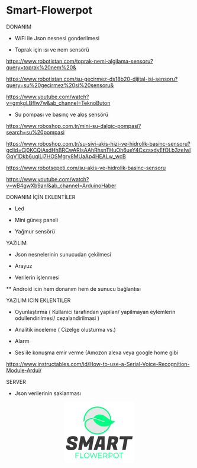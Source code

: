 # Smart-Flowerpot

DONANIM

- WiFi ile Json nesnesi gonderilmesi

- Toprak için ısı ve nem sensörü

https://www.robotistan.com/toprak-nemi-algilama-sensoru?query=toprak%20nem%20&

https://www.robotistan.com/su-gecirmez-ds18b20-dijital-isi-sensoru?query=su%20gecirmez%20si%20sensoru&

https://www.youtube.com/watch?v=gmkgLBfIw7w&ab_channel=TeknoButon

- Su pompası ve basınç ve akış sensörü 

https://www.roboshop.com.tr/mini-su-dalgic-pompasi?search=su%20pompasi

https://www.roboshop.com.tr/su-sivi-akis-hizi-ve-hidrolik-basinc-sensoru?gclid=Cj0KCQiAsdHhBRCwARIsAAhRhsnTHuOh6ueY4CxzsxdyEfOLb3zeIwIGqV1Dkb6uqILj7HOSMgry8MUaAp4HEALw_wcB

https://www.robotsepeti.com/su-akis-ve-hidrolik-basinc-sensoru

https://www.youtube.com/watch?v=wB4gwXb9anI&ab_channel=ArduinoHaber

DONANIM İÇİN EKLENTİLER

- Led

- Mini güneş paneli

- Yağmur sensörü



YAZILIM

- Json nesnelerinin sunucudan çekilmesi

- Arayuz

- Verilerin işlenmesi

** Android icin hem donanım hem de sunucu bağlantısı

YAZILIM ICIN EKLENTILER

- Oyunlaştırma ( Kullanici tarafindan yapilan/ yapilmayan eylemlerin odullendirilmesi/ cezalandirilmasi )

- Analitik inceleme ( Cizelge olusturma vs.)

- Alarm 

- Ses ile konuşma emir verme (Amozon alexa veya google home gibi

https://www.instructables.com/id/How-to-use-a-Serial-Voice-Recognition-Module-Ardui/

SERVER

- Json verilerinin saklanması


<div align="center">
<img src="https://github.com/Smart-flowerpot/Smart-Flowerpot-Arduino/blob/master/Alternatif_Logo.png" />

</div>


